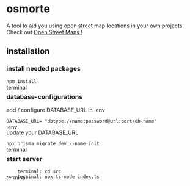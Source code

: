 # osmorte
A tool to aid you using open street map locations in your own projects.
Check out 
<a href="https://www.openstreetmap.de/">Open Street Maps !</a>


## installation

### install needed packages
<p style="position: absolute;">terminal</p>

``` 
npm install
```

### database-configurations
add / configure DATABASE_URL in .env

<p style="position: absolute;">.env</p>

```
DATABASE_URL= "dbtype://name:password@url:port/db-name"
```

update your DATABASE_URL
<p style="position: absolute;">terminal</p>

```
npx prisma migrate dev --name init
```

### start server
<p style="position: absolute;">terminal</p>

```
    terminal: cd src
    terminal: npx ts-node index.ts
``` 